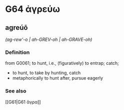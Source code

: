 # G64 ἀγρεύω

## agreúō

_(ag-rew'-o | ah-GREV-oh | ah-GRAVE-oh)_

### Definition

from G0061; to hunt, i.e., (figuratively) to entrap; catch; 

- to hunt, to take by hunting, catch
- metaphorically to hunt after, pursue eagerly

### See also

[[G61|G61 ἄγρα]]
